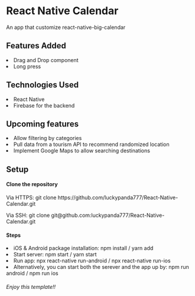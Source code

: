 # React Native Calendar
<p>An app that customize react-native-big-calendar</p>

<h2>Features Added</h2>
<li>Drag and Drop component</li>
<li>Long press</li>

<h2>Technologies Used</h2>
<li>React Native</li>
<li>Firebase for the backend</li>

<h2>Upcoming features</h2>
<li>Allow filtering by categories</li>
<li>Pull data from a tourism API to recommend randomized location</li>
<li>Implement Google Maps to allow searching destinations</li>

<h2>Setup</h2>
<h4>Clone the repository</h4>
<p>Via HTTPS: git clone https://github.com/luckypanda777/React-Native-Calendar.git</p>
<p>Via SSH: git clone git@github.com:luckypanda777/React-Native-Calendar.git</p>

<h4>Steps</h4>
<li>iOS &amp; Android package installation: npm install / yarn add</li>
<li>Start server: npm start / yarn start</li>
<li>Run app: npx react-native run-android / npx react-native run-ios</li>
<li>Alternatively, you can start both the serever and the app up by: npm run android / npm run ios </li>

<h6>Enjoy this template!!</h6>